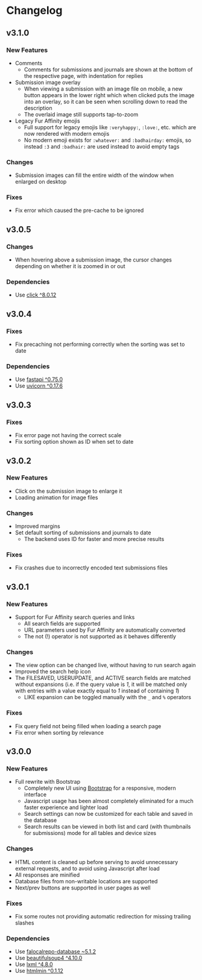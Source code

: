 # Changelog

## v3.1.0

### New Features

* Comments
    * Comments for submissions and journals are shown at the bottom of the respective page, with indentation for replies
* Submission image overlay
    * When viewing a submission with an image file on mobile, a new button appears in the lower right which when clicked
      puts the image into an overlay, so it can be seen when scrolling down to read the description
    * The overlaid image still supports tap-to-zoom
* Legacy Fur Affinity emojis
    * Full support for legacy emojis like `:veryhappy:`, `:love:`, etc. which are now rendered with modern emojis
    * No modern emoji exists for `:whatever:` and `:badhairday:` emojis, so instead `:3` and `:badhair:` are used
      instead to avoid empty tags

### Changes

* Submission images can fill the entire width of the window when enlarged on desktop

### Fixes

* Fix error which caused the pre-cache to be ignored

## v3.0.5

### Changes

* When hovering above a submission image, the cursor changes depending on whether it is zoomed in or out

### Dependencies

* Use [click ^8.0.12](https://pypi.org/project/click/8.0.12)

## v3.0.4

### Fixes

* Fix precaching not performing correctly when the sorting was set to date

### Dependencies

* Use [fastapi ^0.75.0](https://pypi.org/project/fastapi/0.75.0)
* Use [uvicorn ^0.17.6](https://pypi.org/project/uvicorn/0.17.6)

## v3.0.3

### Fixes

* Fix error page not having the correct scale
* Fix sorting option shown as ID when set to date

## v3.0.2

### New Features

* Click on the submission image to enlarge it
* Loading animation for image files

### Changes

* Improved margins
* Set default sorting of submissions and journals to date
    * The backend uses ID for faster and more precise results

### Fixes

* Fix crashes due to incorrectly encoded text submissions files

## v3.0.1

### New Features

* Support for Fur Affinity search queries and links
    * All search fields are supported
    * URL parameters used by Fur Affinity are automatically converted
    * The not (!) operator is not supported as it behaves differently

### Changes

* The view option can be changed live, without having to run search again
* Improved the search help icon
* The FILESAVED, USERUPDATE, and ACTIVE search fields are matched without expansions (i.e. if the query value is _1_, it
  will be matched only with entries with a value exactly equal to _1_ instead of containing _1_)
    * LIKE expansion can be toggled manually with the `_` and `%` operators

### Fixes

* Fix query field not being filled when loading a search page
* Fix error when sorting by relevance

## v3.0.0

### New Features

* Full rewrite with Bootstrap
    * Completely new UI using [Bootstrap](https://getbootstrap.com) for a responsive, modern interface
    * Javascript usage has been almost completely eliminated for a much faster experience and lighter load
    * Search settings can now be customized for each table and saved in the database
    * Search results can be viewed in both list and card (with thumbnails for submissions) mode for all tables and
      device sizes

### Changes

* HTML content is cleaned up before serving to avoid unnecessary external requests, and to avoid using Javascript after
  load
* All responses are minified
* Database files from non-writable locations are supported
* Next/prev buttons are supported in user pages as well

### Fixes

* Fix some routes not providing automatic redirection for missing trailing slashes

### Dependencies

* Use [falocalrepo-database ~5.1.2](https://pypi.org/project/falocalrepo-database/5.1.2)
* Use [beautifulsoup4 ^4.10.0](https://pypi.org/project/beautifulsoup4/4.10.0)
* Use [lxml ^4.8.0](https://pypi.org/project/lxml/4.8.0)
* Use [htmlmin ^0.1.12](https://pypi.org/project/htmlmin/0.1.12)